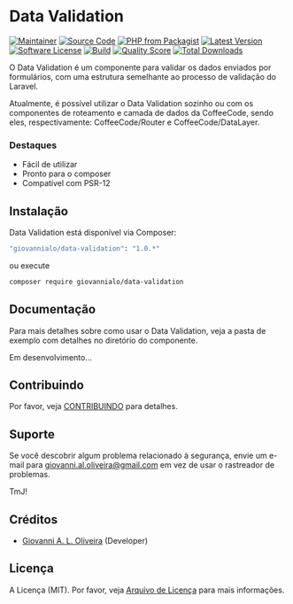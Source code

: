 # Data Validation

[![Maintainer](http://img.shields.io/badge/maintainer-@giovannialo-blue.svg?style=flat-square)](https://github.com/giovannialo)
[![Source Code](http://img.shields.io/badge/source-giovannialo/datavalidation-blue.svg?style=flat-square)](https://github.com/giovannialo/data-validation)
[![PHP from Packagist](https://img.shields.io/packagist/php-v/giovannialo/data-validation.svg?style=flat-square)](https://packagist.org/packages/giovannialo/data-validation)
[![Latest Version](https://img.shields.io/github/release/giovannialo/data-validation.svg?style=flat-square)](https://github.com/giovannialo/data-validation/releases)
[![Software License](https://img.shields.io/badge/license-MIT-brightgreen.svg?style=flat-square)](LICENSE)
[![Build](https://img.shields.io/scrutinizer/build/g/giovannialo/data-validation.svg?style=flat-square)](https://scrutinizer-ci.com/g/giovannialo/data-validation)
[![Quality Score](https://img.shields.io/scrutinizer/g/giovannialo/data-validation.svg?style=flat-square)](https://scrutinizer-ci.com/g/giovannialo/data-validation)
[![Total Downloads](https://img.shields.io/packagist/dt/giovannialo/data-validation.svg?style=flat-square)](https://packagist.org/packages/giovannialo/data-validation)

O Data Validation é um componente para validar os dados enviados por formulários, com uma estrutura semelhante ao
processo de validação do Laravel.

Atualmente, é possível utilizar o Data Validation sozinho ou com os componentes de roteamento e camada de dados da
CoffeeCode, sendo eles, respectivamente: CoffeeCode/Router e CoffeeCode/DataLayer.

### Destaques

- Fácil de utilizar
- Pronto para o composer
- Compatível com PSR-12

## Instalação

Data Validation está disponível via Composer:

```bash
"giovannialo/data-validation": "1.0.*"
```

ou execute

```bash
composer require giovannialo/data-validation
```

## Documentação

Para mais detalhes sobre como usar o Data Validation, veja a pasta de exemplo com detalhes no diretório do componente.

Em desenvolvimento...

## Contribuindo

Por favor, veja [CONTRIBUINDO](https://github.com/giovannialo/data-validation/blob/master/CONTRIBUTING.md) para
detalhes.

## Suporte

Se você descobrir algum problema relacionado à segurança, envie um e-mail para giovanni.al.oliveira@gmail.com em vez de
usar o rastreador de problemas.

TmJ!

## Créditos

- [Giovanni A. L. Oliveira](https://github.com/giovannialo) (Developer)

## Licença

A Licença (MIT). Por favor,
veja [Arquivo de Licença](https://github.com/giovannialo/data-validation/blob/master/LICENSE) para mais informações.
